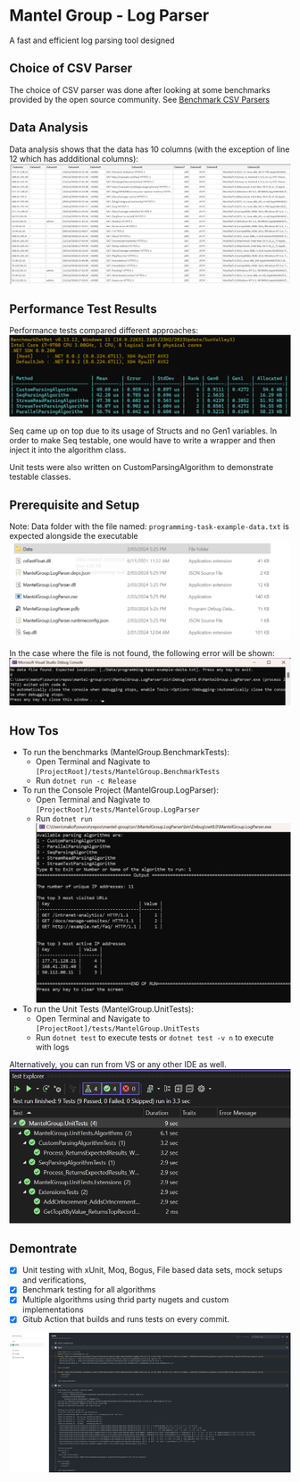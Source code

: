 # Mantel Group - Log Parser

A fast and efficient log parsing tool designed

## Choice of CSV Parser

The choice of CSV parser was done after looking at some benchmarks provided by the open source community. See [Benchmark CSV Parsers](https://www.joelverhagen.com/blog/2020/12/fastest-net-csv-parsers)

## Data Analysis

Data analysis shows that the data has 10 columns (with the exception of line 12 which has addditional columns):
![Parsed Data In Excel](./docs/DataAnalysis.png)

## Performance Test Results

Performance tests compared different approaches:
![Performance Test Results](./docs/PerformanceResults.png)

Seq came up on top due to its usage of Structs and no Gen1 variables. In order to make Seq testable, one would have to write a wrapper and then inject it into the algorithm class.

Unit tests were also written on CustomParsingAlgorithm to demonstrate testable classes.

## Prerequisite and Setup

Note: Data folder with the file named:
`programming-task-example-data.txt`
is expected alongside the executable
![Data Folder Location](./docs/DataPlacement.png)

In the case where the file is not found, the following error will be shown:
![File not found](./docs/FileNotFound.png)

## How Tos

- To run the benchmarks (MantelGroup.BenchmarkTests):
  - Open Terminal and Nagivate to `[ProjectRoot]/tests/MantelGroup.BenchmarkTests`
  - Run `dotnet run -c Release`
- To run the Console Project (MantelGroup.LogParser):
  - Open Terminal and Nagivate to `[ProjectRoot]/tests/MantelGroup.LogParser`
  - Run `dotnet run`
    ![Console output](./docs/ConsoleOutput.png)
- To run the Unit Tests (MantelGroup.UnitTests):
  - Open Terminal and Navigate to `[ProjectRoot]/tests/MantelGroup.UnitTests`
  - Run `dotnet test` to execute tests
    or `dotnet test -v n` to execute with logs

Alternatively, you can run from VS or any other IDE as well.
![Unit Test Results](./docs/TestResults.png)

## Demontrate

- [x] Unit testing with xUnit, Moq, Bogus, File based data sets, mock setups and verifications,
- [x] Benchmark testing for all algorithms
- [x] Multiple algorithms using thrid party nugets and custom implementations
- [x] Gitub Action that builds and runs tests on every commit.

![GithubActions](./docs/GithubActions.png)
